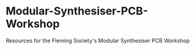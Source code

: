 # Modular-Synthesiser-PCB-Workshop
Resources for the Fleming Society's Modular Synthesiser PCB Workshop
